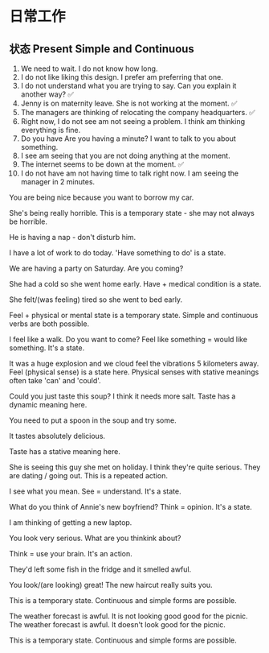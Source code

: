 # 日常工作


## 状态 Present Simple and Continuous

1. We need to wait. I do not know how long. 
2. I do not like liking this design. I prefer am preferring that one. 
3. I do not understand what you are trying to say. Can you explain it another way? ✅
4. Jenny is on maternity leave. She is not working at the moment. ✅
5. The managers are thinking of relocating the company headquarters. ✅ 
6. Right now, I do not see am not seeing a problem. I think am thinking everything is fine. 
7. Do you have Are you having a minute? I want to talk to you about something. 
8. I see am seeing that you are not doing anything at the moment. 
9. The internet seems to be down at the moment. ✅
10. I do not have am not having time to talk right now. I am seeing the manager in 2 minutes.


You are being nice because you want to borrow my car.



She's being really horrible.
This is a temporary state - she may not always be horrible.


He is having a nap - don't disturb him.


I have a lot of work to do today.
'Have something to do' is a state.


We are having a party on Saturday. Are you coming?



She had a cold so she went home early.
Have + medical condition is a state.


She felt/(was feeling) tired so she went to bed early.

Feel + physical or mental state is a temporary state. 
Simple and continuous verbs are both possible.


I feel like a walk. Do you want to come?
Feel like something = would like something. It's a state.


It was a huge explosion and we cloud feel the vibrations 5 kilometers away.
Feel (physical sense) is a state here. Physical senses with stative meanings often take 'can' and 'could'.


Could you just taste this soup? I think it needs more salt.
Taste has a dynamic meaning here.

You need to put a spoon in the soup and try some.



It tastes absolutely delicious.

Taste has a stative meaning here.



She is seeing this guy she met on holiday. I think they're quite serious.
They are dating / going out. This is a repeated action.


I see what you mean.
See = understand. It's a state.


What do you think of Annie's new boyfriend?
Think = opinion. It's a state.


I am thinking of getting a new laptop.


You look very serious. What are you thinkink about?

Think = use your brain. It's an action.



They'd left some fish in the fridge and it smelled awful.


You look/(are looking) great! The new haircut really suits you.

This is a temporary state. Continuous and simple forms are possible.




The weather forecast is awful. It is not looking good good for the picnic.
The weather forecast is awful. It doesn't look good for the picnic.


This is a temporary state. Continuous and simple forms are possible.

